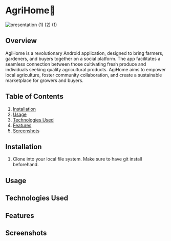 # AgriHome🌱

![presentation (1) (2) (1)](https://github.com/Thejas0604/agrihome/assets/109301978/e5fe8491-79f4-44d2-98dc-6b093b3accb4)


## Overview
AgiHome is a revolutionary Android application, designed to bring farmers, gardeners, and buyers together on a social platform. The app facilitates a seamless connection between those cultivating fresh produce and individuals seeking quality agricultural products. AgiHome aims to empower local agriculture, foster community collaboration, and create a sustainable marketplace for growers and buyers.



## Table of Contents

1. [Installation](#installation)
2. [Usage](#usage)
3. [Technologies Used](#technologies-used)
4. [Features](#features)
5. [Screenshots](#screenshots)


## Installation
1. Clone into your local file system. Make sure to have git install beforehand.



## Usage

## Technologies Used

## Features

## Screenshots



